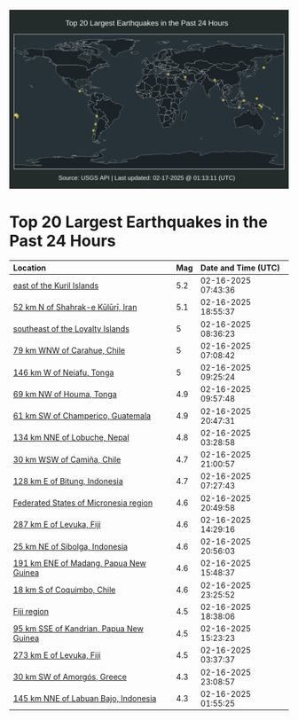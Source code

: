 ![Map](./map.png)

# Top 20 Largest Earthquakes in the Past 24 Hours

| Location | Mag | Date and Time (UTC) |
|:---|:---|:---|
| [east of the Kuril Islands](https://earthquake.usgs.gov/earthquakes/eventpage/us7000pe2q) | 5.2 | 02-16-2025 07:43:36 |
| [52 km N of Shahrak-e Kūlūrī, Iran](https://earthquake.usgs.gov/earthquakes/eventpage/us7000pe4x) | 5.1 | 02-16-2025 18:55:37 |
| [southeast of the Loyalty Islands](https://earthquake.usgs.gov/earthquakes/eventpage/us7000pe38) | 5 | 02-16-2025 08:36:23 |
| [79 km WNW of Carahue, Chile](https://earthquake.usgs.gov/earthquakes/eventpage/us7000pe2h) | 5 | 02-16-2025 07:08:42 |
| [146 km W of Neiafu, Tonga](https://earthquake.usgs.gov/earthquakes/eventpage/us7000pe3g) | 5 | 02-16-2025 09:25:24 |
| [69 km NW of Houma, Tonga](https://earthquake.usgs.gov/earthquakes/eventpage/us7000pe3k) | 4.9 | 02-16-2025 09:57:48 |
| [61 km SW of Champerico, Guatemala](https://earthquake.usgs.gov/earthquakes/eventpage/us7000pe58) | 4.9 | 02-16-2025 20:47:31 |
| [134 km NNE of Lobuche, Nepal](https://earthquake.usgs.gov/earthquakes/eventpage/us7000pe20) | 4.8 | 02-16-2025 03:28:58 |
| [30 km WSW of Camiña, Chile](https://earthquake.usgs.gov/earthquakes/eventpage/us7000pe5e) | 4.7 | 02-16-2025 21:00:57 |
| [128 km E of Bitung, Indonesia](https://earthquake.usgs.gov/earthquakes/eventpage/us7000pe2m) | 4.7 | 02-16-2025 07:27:43 |
| [Federated States of Micronesia region](https://earthquake.usgs.gov/earthquakes/eventpage/us7000pe5b) | 4.6 | 02-16-2025 20:49:58 |
| [287 km E of Levuka, Fiji](https://earthquake.usgs.gov/earthquakes/eventpage/us7000pe49) | 4.6 | 02-16-2025 14:29:16 |
| [25 km NE of Sibolga, Indonesia](https://earthquake.usgs.gov/earthquakes/eventpage/us7000pe5d) | 4.6 | 02-16-2025 20:56:03 |
| [191 km ENE of Madang, Papua New Guinea](https://earthquake.usgs.gov/earthquakes/eventpage/us7000pe4q) | 4.6 | 02-16-2025 15:48:37 |
| [18 km S of Coquimbo, Chile](https://earthquake.usgs.gov/earthquakes/eventpage/us7000pe5v) | 4.6 | 02-16-2025 23:25:52 |
| [Fiji region](https://earthquake.usgs.gov/earthquakes/eventpage/us7000pe4v) | 4.5 | 02-16-2025 18:38:06 |
| [95 km SSE of Kandrian, Papua New Guinea](https://earthquake.usgs.gov/earthquakes/eventpage/us7000pe4j) | 4.5 | 02-16-2025 15:23:23 |
| [273 km E of Levuka, Fiji](https://earthquake.usgs.gov/earthquakes/eventpage/us7000pe21) | 4.5 | 02-16-2025 03:37:37 |
| [30 km SW of Amorgós, Greece](https://earthquake.usgs.gov/earthquakes/eventpage/us7000pe5s) | 4.3 | 02-16-2025 23:08:57 |
| [145 km NNE of Labuan Bajo, Indonesia](https://earthquake.usgs.gov/earthquakes/eventpage/us7000pe1u) | 4.3 | 02-16-2025 01:55:25 |
